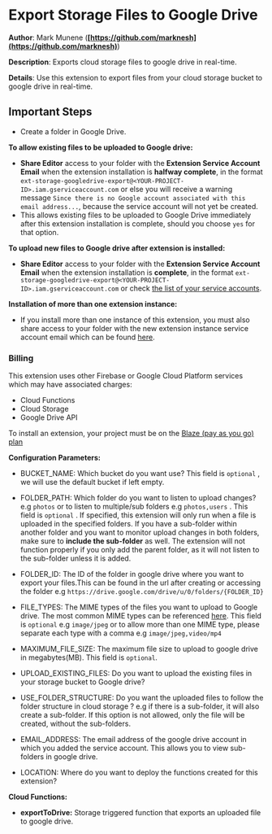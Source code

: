 # Export Storage Files to Google Drive

**Author**: Mark Munene (**[https://github.com/marknesh](https://github.com/marknesh)**)

**Description**: Exports cloud storage files to google drive in real-time.

**Details**: Use this extension to export files from your cloud storage bucket to google drive in real-time.

## Important Steps

- Create a folder in Google Drive.

**To allow existing files to be uploaded to Google drive:**

- **Share Editor** access to your folder with the **Extension Service Account Email** when the extension installation is **halfway complete**, in the format `ext-storage-googledrive-export@<YOUR-PROJECT-ID>.iam.gserviceaccount.com` or else you will receive a warning message `Since there is no Google account associated with this email address...`, because the service account will not yet be created.
- This allows existing files to be uploaded to Google Drive immediately after this extension installation is complete, should you choose `yes` for that option.

**To upload new files to Google drive after extension is installed:**

- **Share Editor** access to your folder with the **Extension Service Account Email** when the extension installation is **complete**, in the format `ext-storage-googledrive-export@<YOUR-PROJECT-ID>.iam.gserviceaccount.com` or check [the list of your service accounts](https://console.cloud.google.com/iam-admin/serviceaccounts).

**Installation of more than one extension instance:**

- If you install more than one instance of this extension, you must also share access to your folder with the new extension instance service account email which can be found [here](https://console.cloud.google.com/iam-admin/serviceaccounts).

### Billing

This extension uses other Firebase or Google Cloud Platform services which may have associated charges:

- Cloud Functions
- Cloud Storage
- Google Drive API

To install an extension, your project must be on the [Blaze (pay as you go) plan](https://firebase.google.com/pricing)

**Configuration Parameters:**

- BUCKET_NAME: Which bucket do you want use? This field is `optional` , we will use the default bucket if left empty.

- FOLDER_PATH: Which folder do you want to listen to upload changes? e.g `photos` or to listen to multiple/sub folders e.g `photos,users` . This field is `optional` . If specified, this extension will only run when a file is uploaded in the specified folders. If you have a sub-folder within another folder and you want to monitor upload changes in both folders, make sure to **include the sub-folder** as well. The extension will not function properly if you only add the parent folder, as it will not listen to the sub-folder unless it is added.

- FOLDER_ID: The ID of the folder in google drive where you want to export your files.This can be found in the url after creating or accessing the folder e.g `https://drive.google.com/drive/u/0/folders/{FOLDER_ID}`

- FILE_TYPES: The MIME types of the files you want to upload to Google drive. The most common MIME types can be referenced [here](https://developer.mozilla.org/en-US/docs/Web/HTTP/Basics_of_HTTP/MIME_types/Common_types). This field is `optional` e.g `image/jpeg` or to allow more than one MIME type, please separate each type with a comma e.g `image/jpeg,video/mp4`

- MAXIMUM_FILE_SIZE: The maximum file size to upload to google drive in megabytes(MB). This field is `optional`.

- UPLOAD_EXISTING_FILES: Do you want to upload the existing files in your storage bucket to Google drive?

- USE_FOLDER_STRUCTURE: Do you want the uploaded files to follow the folder structure in cloud storage ? e.g if there is a sub-folder, it will also create a sub-folder. If this option is not allowed, only the file will be created, without the sub-folders.

- EMAIL_ADDRESS: The email address of the google drive account in which you added the service account. This allows you to view sub-folders in google drive.

- LOCATION: Where do you want to deploy the functions created for this extension?

**Cloud Functions:**

- **exportToDrive:** Storage triggered function that exports an uploaded file to google drive.
